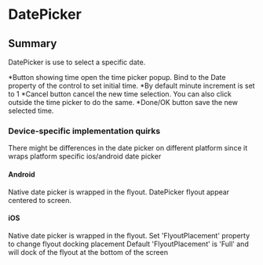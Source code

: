 # DatePicker

## Summary

DatePicker is use to select a specific date.

*Button showing time open the time picker popup. 
Bind to the Date property of the control to set initial time.
*By default minute increment is set to 1
*Cancel button cancel the new time selection. You can also click outside the time picker to do the same.
*Done/OK button save the new selected time. 

### Device-specific implementation quirks

There might be differences in the date picker on different platform since it wraps platform specific ios/android date picker

#### Android

Native date picker is wrapped in the flyout.
DatePicker flyout appear centered to screen.

#### iOS
Native date picker is wrapped in the flyout.
Set 'FlyoutPlacement' property to change flyout docking placement
Default 'FlyoutPlacement' is 'Full' and will dock of the flyout at the bottom of the screen

